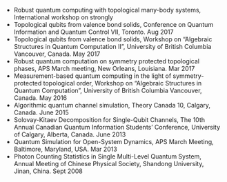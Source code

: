 * Robust quantum computing with topological many-body systems, International workshop on strongly 
* Topological qubits from valence bond solids, Conference on Quantum Information and Quantum Control VII, Toronto. Aug 2017
* Topological qubits from valence bond solids, Workshop on “Algebraic Structures in Quantum Computation II”, University of
British Columbia Vancouver, Canada. May 2017
* Robust quantum computation on symmetry protected topological phases, APS March meeting, New Orleans, Louisiana. Mar 2017
* Measurement-based quantum computing in the light of symmetry-protected topological order, Workshop on “Algebraic Structures in Quantum Computation”, University of British Columbia Vancouver, Canada. May 2016
* Algorithmic quantum channel simulation, Theory Canada 10, Calgary, Canada. June 2015
* Solovay-Kitaev Decomposition for Single-Qubit Channels, The 10th Annual Canadian Quantum Information Students’ Conference, University
of Calgary, Alberta, Canada. June 2013
* Quantum Simulation for Open-System Dynamics, APS March Meeting, Baltimore, Maryland, USA. Mar 2013
* Photon Counting Statistics in Single Multi-Level Quantum System, Annual Meeting of Chinese Physical Society, Shandong University, Jinan, China. Sept 2008
